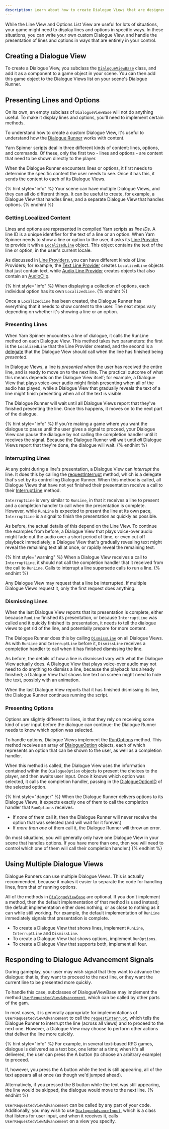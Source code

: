 ```yaml
---
description: Learn about how to create Dialogue Views that are designed for the specific needs of your game.
---
```


While the Line View and Options List View are useful for lots of situations, your game might need to display lines and options in specific ways. In these situations, you can write your own custom Dialogue View, and handle the presentation of lines and options in ways that are entirely in your control.

## Creating a Dialogue View

To create a Dialogue View, you subclass the [`DialogueViewBase`](../../../api/csharp/yarn.unity.dialogueviewbase.md) class, and add it as a component to a game object in your scene. You can then add this game object to the Dialogue Views list on your scene's Dialogue Runner.

## Presenting Lines and Options

On its own, an empty subclass of `DialogueViewBase` will not do anything useful. To make it display lines and options, you'll need to implement certain methods.

To understand how to create a custom Dialogue View, it's useful to understand how the [Dialogue Runner](../dialogue-runner.md) works with content.

Yarn Spinner scripts deal in three different kinds of content: lines, options, and commands. Of these, only the first two - lines and options - are content that need to be shown directly to the player.

When the Dialogue Runner encounters lines or options, it first needs to determine the specific content the user needs to see. Once it has this, it sends the content to each of its Dialogue Views. 

{% hint style="info" %}
Your scene can have multiple Dialogue Views, and they can all do different things. It can be useful to create, for example, a Dialogue View that handles lines, and a separate Dialogue View that handles options.
{% endhint %}

### Getting Localized Content

Lines and options are represented in compiled Yarn scripts as _line IDs_. A line ID is a unique identifier for the text of a line or an option. When Yarn Spinner needs to show a line or option to the user, it asks its [Line Provider](../line-provider/README.md) to provide it with a [`LocalizedLine`](../../../api/csharp/yarn.unity.localizedline.md) object. This object contains the text of the line or option, in the user's current locale.

As discussed in [Line Providers](../line-provider/README.md), you can have different kinds of Line Providers; for example, the [Text Line Provider](../line-provider/text-line-provider.md) creates `LocalizedLine` objects that just contain text, while [Audio Line Provider](../line-provider/audio-line-provider.md) creates objects that also contain an [AudioClip](https://docs.unity3d.com/ScriptReference/AudioClip.html).

{% hint style="info" %}
When displaying a collection of options, each individual option has its own `LocalizedLine`.
{% endhint %}

Once a `LocalizedLine` has been created, the Dialogue Runner has everything that it needs to show content to the user. The next steps vary depending on whether it's showing a line or an option.

### Presenting Lines

When Yarn Spinner encounters a line of dialogue, it calls the RunLine method on each Dialogue View. This method takes two parameters: the first is the `LocalizedLine` that the Line Provider created, and the second is a [delegate](https://docs.microsoft.com/en-us/dotnet/csharp/programming-guide/delegates/using-delegates) that the Dialogue View should call when the line has finished being _presented_.

In Dialogue Views, a line is _presented_ when the user has received the entire line, and is ready to move on to the next line. The practical outcome of what this means depends on the Dialogue View itself; for example, a Dialogue View that plays voice-over audio might finish presenting when all of the audio has played, while a Dialogue View that gradually reveals the text of a line might finish presenting when all of the text is visible.

The Dialogue Runner will wait until all Dialogue Views report that they've finished presenting the line. Once this happens, it moves on to the next part of the dialogue.

{% hint style="info" %}
If you're making a game where you want the dialogue to pause until the user gives a signal to proceed, your Dialogue View can pause the dialogue by not calling the completion handler until it receives the signal. Because the Dialogue Runner will wait until _all_ Dialogue Views report that they're done, the dialogue will wait.
{% endhint %}

### Interrupting Lines

At any point during a line's presentation, a Dialogue View can _interrupt_ the line. It does this by calling the [requestInterrupt](../../../api/csharp/yarn.unity.dialogueviewbase.requestinterrupt.md) method, which is a delegate that's set by its controlling Dialogue Runner. When this method is called, all Dialogue Views that have not yet finished their presentation receive a call to their [InterruptLine](../../../api/csharp/yarn.unity.dialogueviewbase.interruptline.md) method.

`InterruptLine` is very similar to `RunLine`, in that it receives a line to present and a completion handler to call when the presentation is complete. However, while `RunLine` is expected to present the line at its own pace, `InterruptLine` is a signal to finish the presentation as quickly as possible.

As before, the actual details of this depend on the Line View. To continue the examples from before, a Dialogue View that plays voice-over audio might fade out the audio over a short period of time, or even cut off playback immediately; a Dialogue View that's gradually revealing text might reveal the remaining text all at once, or rapidly reveal the remaining text.

{% hint style="warning" %}
When a Dialogue View receives a call to `InterruptLine`, it should not call the completion handler that it received from the call to `RunLine`. Calls to interrupt a line supersede calls to run a line.
{% endhint %}

Any Dialogue View may request that a line be interrupted. If multiple Dialogue Views request it, only the first request does anything.

### Dismissing Lines

When the last Dialogue View reports that its presentation is complete, either because `RunLine` finished its presentation, or because `InterruptLine` was called and it quickly finished its presentation, it needs to tell the dialogue views to get rid of the line, and potentially prepare for more content.

The Dialogue Runner does this by calling [`DismissLine`](../../../api/csharp/yarn.unity.dialogueviewbase.dismissline.md) on all Dialogue Views. As with `RunLine` and `InterruptLine` before it, `DismissLine` receives a completion handler to call when it has finished dismissing the line.

As before, the details of how a line is dismissed vary with what the Dialogue View actually does. A Dialogue View that plays voice-over audio may not need to do anything to dismiss a line, because the playback has already finished; a Dialogue View that shows line text on screen might need to hide the text, possibly with an animation.

When the last Dialogue View reports that it has finished dismissing its line, the Dialogue Runner continues running the script.

### Presenting Options

Options are slightly different to lines, in that they rely on receiving some kind of user input before the dialogue can continue: the Dialogue Runner needs to know which option was selected.

To handle options, Dialogue Views implement the [RunOptions](../../../api/csharp/yarn.unity.dialogueviewbase.runoptions.md) method. This method receives an array of [DialogueOption](../../../api/csharp/yarn.unity.dialogueoption.md) objects, each of which represents an option that can be shown to the user, as well as a completion handler.

When this method is called, the Dialogue View uses the information contained within the `DialogueOption` objects to present the choices to the player, and then awaits user input. Once it knows which option was selected, it calls the completion handler, passing in the [DialogueOptionID](../../../api/csharp/yarn.unity.dialogueoption.dialogueoptionid.md) of the selected option.

{% hint style="danger" %}
When the Dialogue Runner delivers options to its Dialogue Views, it expects exactly one of them to call the completion handler that `RunOptions` receives. 

* If _none_ of them call it, then the Dialogue Runner will never receive the option that was selected (and will wait for it forever.)
* If _more than one_ of them call it, the Dialogue Runner will throw an error.

(In most situations, you will generally only have one Dialogue View in your scene that handles options. If you have more than one, then you will need to control which one of them will call their completion handler.)
{% endhint %}

## Using Multiple Dialogue Views

Dialogue Runners can use multiple Dialogue Views. This is actually recommended, because it makes it easier to separate the code for handling lines, from that of running options.

All of the methods in [`DialogueViewBase`](../../../api/csharp/yarn.unity.dialogueviewbase.md) are optional. If you don't implement a method, then the default implementation of that method is used instead; the default implementation either does nothing, or as close to nothing as it can while still working. For example, the default implementation of `RunLine` immediately signals that presentation is complete.

* To create a Dialogue View that shows lines, implement `RunLine`, `InterruptLine` and `DismissLine`.
* To create a Dialogue View that shows options, implement `RunOptions`.
* To create a Dialogue View that supports both, implement all four.

## Responding to Dialogue Advancement Signals


During gameplay, your user may wish signal that they want to advance the dialogue: that is, they want to proceed to the next line, or they want the current line to be presented more quickly.

To handle this case, subclasses of DialogueViewBase may implement the method [`UserRequestedViewAdvancement`](../../../api/csharp/yarn.unity.lineview.userrequestedviewadvancement.md), which can be called by other parts of the gam.

In most cases, it is generally appropriate for implementations of `UserRequestedViewAdvancement` to call the [`requestInterrupt`](../../../api/csharp/yarn.unity.dialogueviewbase.requestinterrupt.md), which tells the Dialogue Runner to interrupt the line (across all views) and to proceed to the next one. However, a Dialogue View may choose to perform other actions that deliver the line more quickly.

{% hint style="info" %}
For example, in several text-based RPG games, dialogue is delivered as a text box, one letter at a time; when it's all delivered, the user can press the A button (to choose an arbitrary example) to proceed. 

If, however, you press the A button while the text is still appearing, all of the text appears all at once (as though we'd jumped ahead). 

Alternatively, if you pressed the B button while the text was still appearing, the line would be skipped, the dialogue would move to the next line.
{% endhint %}

`UserRequestedViewAdvancement` can be called by any part of your code. Additionally, you may wish to use [`DialogueAdvanceInput`](../../../api/csharp/yarn.unity.dialogueadvanceinput.md), which is a class that listens for user input, and when it receives it, calls `UserRequestedViewAdvancement` on a view you specify.